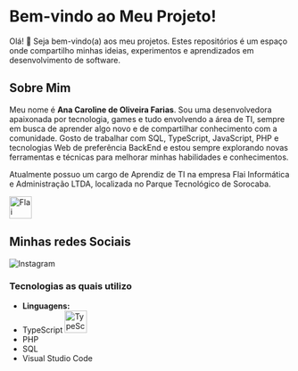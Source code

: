 # Bem-vindo ao Meu Projeto!

Olá! 👋 Seja bem-vindo(a) aos meu projetos. Estes repositórios é um espaço onde compartilho minhas ideias, experimentos e aprendizados em desenvolvimento de software.

## Sobre Mim

Meu nome é **Ana Caroline de Oliveira Farias**. Sou uma desenvolvedora apaixonada por tecnologia, games e tudo envolvendo a área de TI, sempre em busca de aprender algo novo e de compartilhar conhecimento com a comunidade. Gosto de trabalhar com SQL, TypeScript, JavaScript, PHP e tecnologias Web de preferência BackEnd e estou sempre explorando novas ferramentas e técnicas para melhorar minhas habilidades e conhecimentos.

Atualmente possuo um cargo de Aprendiz de TI na empresa Flai Informática e Administração LTDA, localizada no Parque Tecnológico de Sorocaba.

<img src="https://github.com/user-attachments/assets/4d4cd47e-94bf-44f8-8f71-b21ab58d4eba" alt="Flai Logo" width="40" height="40">

## Minhas redes Sociais

![Instagram](https://www.instagram.com/_fariaasz/)

### Tecnologias as quais utilizo

- **Linguagens:**
- TypeScript <img src="https://raw.githubusercontent.com/remojansen/logo.ts/master/ts.png" alt="TypeScript Logo" width="40" height="40">
- PHP
- SQL
- Visual Studio Code


